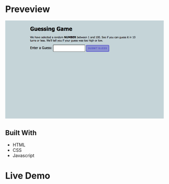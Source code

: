 # Preveview

![alt](img/Screen%20Shot%202021-09-25%20at%208.39.39%20PM.png)

## Built With

- HTML
- CSS
- Javascript

# Live Demo